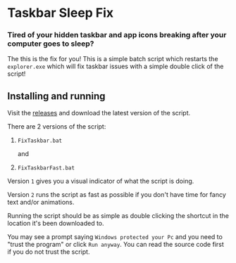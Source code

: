 # Taskbar Sleep Fix

### Tired of your hidden taskbar and app icons breaking after your computer goes to sleep?

The this is the fix for you! This is a simple batch script which restarts the `explorer.exe` which will fix taskbar issues with a simple double click of the script!

## Installing and running

Visit the [releases](https://github.com/AlexTuTruong/Taskbar-sleep-fix/releases) and download the latest version of the script.

There are 2 versions of the script: 

1. `FixTaskbar.bat`

    and

2. `FixTaskbarFast.bat`

Version `1` gives you a visual indicator of what the script is doing.

Version `2` runs the script as fast as possible if you don't have time for fancy text and/or animations.

Running the script should be as simple as double clicking the shortcut in the location it's been downloaded to.

You may see a prompt saying `Windows protected your Pc` and you need to "trust the program" or click `Run anyway`. You can read the source code first if you do not trust the script.
